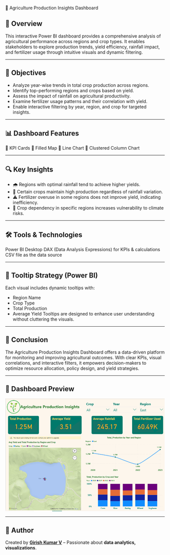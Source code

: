 🌾 Agriculture Production Insights Dashboard

## 📌 Overview
This interactive Power BI dashboard provides a comprehensive analysis of agricultural performance across regions and crop types. It enables stakeholders to explore production trends, yield efficiency, rainfall impact, and fertilizer usage through intuitive visuals and dynamic filtering.

---

## 🎯 Objectives
- Analyze year-wise trends in total crop production across regions.
- Identify top-performing regions and crops based on yield.
- Assess the impact of rainfall on agricultural productivity.
- Examine fertilizer usage patterns and their correlation with yield.
- Enable interactive filtering by year, region, and crop for targeted insights.

---

## 📊 Dashboard Features
🔹 KPI Cards
🔹 Filled Map
🔹 Line Chart
🔹 Clustered Column Chart

---

## 🔍 Key Insights
- 🌧️ Regions with optimal rainfall tend to achieve higher yields.
- 🌾 Certain crops maintain high production regardless of rainfall variation.
- ⚠️ Fertilizer overuse in some regions does not improve yield, indicating inefficiency.
- 🌱 Crop dependency in specific regions increases vulnerability to climate risks.

---

## 🛠 Tools & Technologies
Power BI Desktop DAX (Data Analysis Expressions) for KPIs & calculations 
CSV file as the data source

---

## 📌 Tooltip Strategy (Power BI)
Each visual includes dynamic tooltips with:
- Region Name
- Crop Type
- Total Production
- Average Yield
Tooltips are designed to enhance user understanding without cluttering the visuals.

---

## 🧭 Conclusion
The Agriculture Production Insights Dashboard offers a data-driven platform for monitoring and improving agricultural outcomes. With clear KPIs, visual correlations, and interactive filters, it empowers decision-makers to optimize resource allocation, policy design, and yield strategies.

---

## 📸 Dashboard Preview
![Dashboard Preview](dashboard_preview.png)

---

## 📢 Author
Created by **[Girish Kumar V](https://github.com/GirishKumarV25)** – Passionate about **data analytics, visualizations**.

